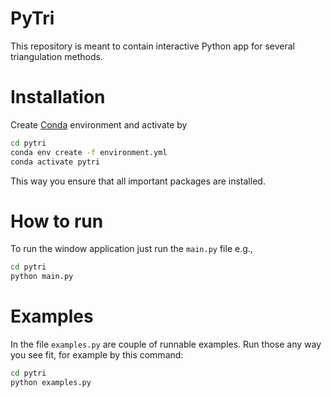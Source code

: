 # PyTri
This repository is meant to contain interactive Python app for several triangulation methods.

# Installation
Create [Conda](https://conda.io/projects/conda/en/latest/user-guide/tasks/manage-environments.html) environment and activate by
```bash
cd pytri
conda env create -f environment.yml
conda activate pytri
```
This way you ensure that all important packages are installed.

# How to run
To run the window application just run the `main.py` file e.g.,
```bash
cd pytri
python main.py
```

# Examples
In the file `examples.py` are couple of runnable examples. Run those any way you see fit, for example by this command:
```bash
cd pytri
python examples.py
```